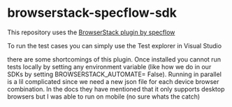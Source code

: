 # browserstack-specflow-sdk

This repository uses the [BrowserStack plugin by specflow](https://github.com/SpecFlowOSS/SpecFlow.Actions/tree/main/Plugins/Specflow.Actions.Browserstack)

To run the test cases you can simply use the Test explorer in Visual Studio

there are some shortcomings of this plugin.
Once installed you cannot run tests locally by setting any environment variable (like how we do in our SDKs by setting BROWSERSTACK_AUTOMATE= False).
Running in parallel is a lil complicated since we need a new json file for each device browser combination.
In the docs they have mentioned that it only supports desktop browsers but I was able to run on mobile (no sure whats the catch)
